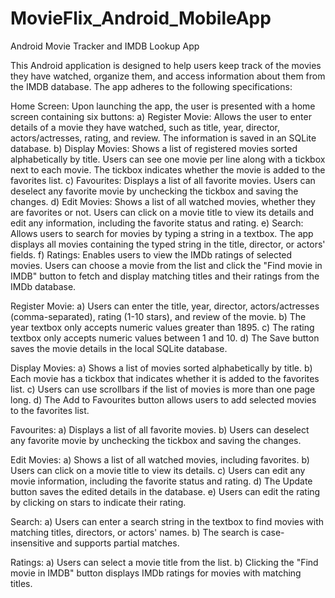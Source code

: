 # MovieFlix_Android_MobileApp

Android Movie Tracker and IMDB Lookup App

This Android application is designed to help users keep track of the movies they have watched, organize them, and access information about them from the IMDB database. The app adheres to the following specifications:

Home Screen:
Upon launching the app, the user is presented with a home screen containing six buttons:
a) Register Movie: Allows the user to enter details of a movie they have watched, such as title, year, director, actors/actresses, rating, and review. The information is saved in an SQLite database.
b) Display Movies: Shows a list of registered movies sorted alphabetically by title. Users can see one movie per line along with a tickbox next to each movie. The tickbox indicates whether the movie is added to the favorites list.
c) Favourites: Displays a list of all favorite movies. Users can deselect any favorite movie by unchecking the tickbox and saving the changes.
d) Edit Movies: Shows a list of all watched movies, whether they are favorites or not. Users can click on a movie title to view its details and edit any information, including the favorite status and rating.
e) Search: Allows users to search for movies by typing a string in a textbox. The app displays all movies containing the typed string in the title, director, or actors' fields.
f) Ratings: Enables users to view the IMDb ratings of selected movies. Users can choose a movie from the list and click the "Find movie in IMDB" button to fetch and display matching titles and their ratings from the IMDb database.

Register Movie:
a) Users can enter the title, year, director, actors/actresses (comma-separated), rating (1-10 stars), and review of the movie.
b) The year textbox only accepts numeric values greater than 1895.
c) The rating textbox only accepts numeric values between 1 and 10.
d) The Save button saves the movie details in the local SQLite database.

Display Movies:
a) Shows a list of movies sorted alphabetically by title.
b) Each movie has a tickbox that indicates whether it is added to the favorites list.
c) Users can use scrollbars if the list of movies is more than one page long.
d) The Add to Favourites button allows users to add selected movies to the favorites list.

Favourites:
a) Displays a list of all favorite movies.
b) Users can deselect any favorite movie by unchecking the tickbox and saving the changes.

Edit Movies:
a) Shows a list of all watched movies, including favorites.
b) Users can click on a movie title to view its details.
c) Users can edit any movie information, including the favorite status and rating.
d) The Update button saves the edited details in the database.
e) Users can edit the rating by clicking on stars to indicate their rating.

Search:
a) Users can enter a search string in the textbox to find movies with matching titles, directors, or actors' names.
b) The search is case-insensitive and supports partial matches.

Ratings:
a) Users can select a movie title from the list.
b) Clicking the "Find movie in IMDB" button displays IMDb ratings for movies with matching titles.
